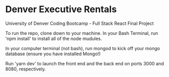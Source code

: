 # Denver Executive Rentals
University of Denver Coding Bootcamp - Full Stack React Final Project

To run the repo, clone down to your machine. 
In your Bash Terminal, run 'npm install' to install all of the node mudules.

In your computer terminal (not bash), run mongod to kick off your mongo database (ensure you have installed Mongo!)

Run 'yarn dev' to launch the front end and the back end on ports 3000 and 8080, respectively.
